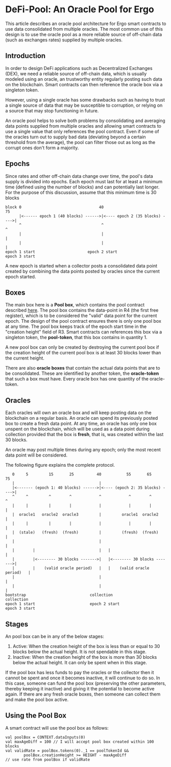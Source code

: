 # DeFi-Pool: An Oracle Pool for Ergo 

This article describes an oracle pool architecture for Ergo smart contracts to use data consolidated from multiple oracles. 
The most common use of this design is to use the oracle pool as a more reliable source of off-chain data (such as exchanges rates)
 supplied by multiple oracles.
 
## Introduction
 
In order to design DeFi applications such as Decentralized Exchanges (DEX), we need a reliable source of off-chain data, which is usually
modeled using an oracle, an trustworthy entity regularly posting such data on the blockchain. 
Smart contracts can then reference the oracle box via a singleton token.

However, using a single oracle has some drawbacks such as having to trust a single source of data that may be susceptible to corruption, or 
relying on a source that may stop functioning in future.

An oracle pool helps to solve both problems by consolidating and averaging data points supplied from multiple oracles and allowing smart contracts 
to use a single value that only references the pool contract. Even if some of the oracles turn out to supply bad data 
(deviating beyond a certain threshold from the average), the pool can filter those out as long as the corrupt ones don't form a majority.

## Epochs

Since rates and other off-chain data change over time, the pool's data supply is divided into epochs. 
Each epoch must last for at least a minimum time (defined using the number of blocks) and can potentially last longer.
For the purpose of this discussion, assume that this minimum time is 30 blocks 

    block 0                                  40                              75
          |<------ epoch 1 (40 blocks) ------>|<---- epoch 2 (35 blocks) ---->|          
          ^                                   ^                               ^
          |                                   |                               |
          |                                   |                               |
    epoch 1 start                       epoch 2 start                   epoch 3 start 

A new epoch is started when a collector posts a consolidated data point created by combining 
the data points posted by oracles since the current epoch started. 

## Boxes

The main box here is a **Pool box**, which contains the pool contract described [here](https://github.com/scalahub/Kiosk/blob/master/src/test/scala/kiosk/OraclePool.scala#L64:L84).
The pool box contains the data-point in R4 (the first free register), which is to be considered the "valid" data point for the current epoch.
The design of the pool contract ensures there is only one pool box at any time. The pool box keeps track of the epoch start time in the "creation height" field of R3.
Smart contracts can references this box via a singleton token, the **pool-token**, that this box contains in quantity 1.  

A new pool box can only be created by destroying the current pool box if the creation height of the current pool box is at least 30 blocks lower than the current height.

There are also **oracle boxes** that contain the actual data points that are to be consolidated. These are identified by another token, the **oracle-token** that such a box must have.
Every oracle box has one quantity of the oracle-token.

## Oracles

Each oracles will own an oracle box and will keep posting data on the blockchain on a regular basis. 
An oracle can spend its previously posted box to create a fresh data point.
At any time, an oracle has only one box unspent on the blockchain, which will be used as a data point during collection 
provided that the box is **fresh**, that is, was created within the last 30 blocks.

An oracle may post multiple times during any epoch; only the most recent data point will be considered. 
 
The following figure explains the complete protocol.

  
	   0     5         15       25          40           55       65         75
	   |                                     |
	   |<------- (epoch 1: 40 blocks) ------>|<---- (epoch 2: 35 blocks) ---->|        
       ^     ^         ^        ^            ^            ^        ^          ^
	   |     |         |        |            |            |        |          |
	   |  oracle1   oracle2  oracle3         |         oracle1  oracle2       |
	   |     |         |        |            |            |        |          |
	   |  (stale)   (fresh)  (fresh)         |         (fresh)  (fresh)       |
       |                                     |                                |
       |        |                            |   |                            |
	   |        |<-------- 30 blocks ------->|   |<-------- 30 blocks ------->|
       |        |    (valid oracle period)   |   |    (valid oracle period)   |
       |                                     |                                |
       |                                     |                                |
    bootstrap                            collection                       collection 
    epoch 1 start                        epoch 2 start                    epoch 3 start


## Stages

An pool box can be in any of the below stages:

1. Active: When the creation height of the box is less than or equal to 30 blocks below the actual height. It is not spendable in this stage.
2. Inactive: When the creation height of the box is more than 30 blocks below the actual height. It can only be spent when in this stage. 
   
If the pool box has less funds to pay the oracles or the collector then it cannot be spent and once it becomes inactive, it will continue to do so. 
In this case, someone can fund the pool box (preserving the other parameters, thereby keeping it inactive) and giving it the potential to become active again.
If there are any fresh oracle boxes, then someone can collect them and make the pool box active.  


## Using the Pool Box

A smart contract will use the pool box as follows:

	val poolBox = CONTEXT.dataInputs(0)
	val maxAgeDiff = 100 // I will accept pool box created within 100 blocks
	val validRate = poolBox.tokens(0)._1 == poolTokenId && 
			poolBox.creationHeight >= HEIGHT - maxAgeDiff
    // use rate from poolBox if validRate
      